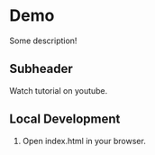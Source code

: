 # Demo

Some description!

## Subheader

Watch tutorial on youtube.

## Local Development

1. Open index.html in your browser.